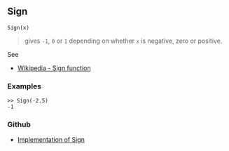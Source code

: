 ## Sign

```
Sign(x)
```

> gives `-1`, `0` or `1` depending on whether `x` is negative, zero or positive.
 
See
* [Wikipedia - Sign function](https://en.wikipedia.org/wiki/Sign_function)

### Examples

```
>> Sign(-2.5)
-1
```
 

### Github

* [Implementation of Sign](https://github.com/axkr/symja_android_library/blob/master/symja_android_library/matheclipse-core/src/main/java/org/matheclipse/core/builtin/Arithmetic.java#L4855) 

